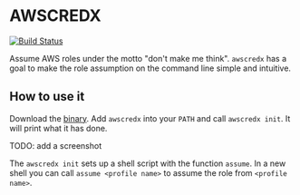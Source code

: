 # AWSCREDX
[![Build Status](https://travis-ci.org/sam701/awscredx.svg?branch=master)](https://travis-ci.org/sam701/awscredx)

Assume AWS roles under the motto "don't make me think".
`awscredx` has a goal to make the role assumption on the command line simple and intuitive.

## How to use it
Download the [binary](https://github.com/sam701/awscredx/releases/latest).
Add `awscredx` into your `PATH` and call `awscredx init`.
It will print what it has done.

TODO: add a screenshot

The `awscredx init` sets up a shell script with the function `assume`.
In a new shell you can call `assume <profile name>` to assume the role from `<profile name>`. 
